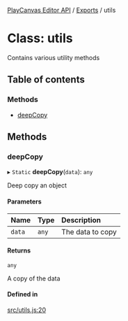 [PlayCanvas Editor API](../README.md) / [Exports](../modules.md) / utils

# Class: utils

Contains various utility methods

## Table of contents

### Methods

- [deepCopy](utils.md#deepcopy)

## Methods

### deepCopy

▸ `Static` **deepCopy**(`data`): `any`

Deep copy an object

#### Parameters

| Name | Type | Description |
| :------ | :------ | :------ |
| `data` | `any` | The data to copy |

#### Returns

`any`

A copy of the data

#### Defined in

[src/utils.js:20](https://github.com/playcanvas/editor-api/blob/1a93a80/src/utils.js#L20)

